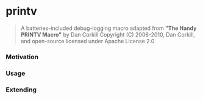 printv
======

>   A batteries-included debug-logging macro adapted from __"The Handy PRINTV Macro"__
> by Dan Corkill Copyright (C) 2006-2010, Dan Corkill, and open-source licensed under 
> Apache License 2.0


### Motivation

### Usage

### Extending

